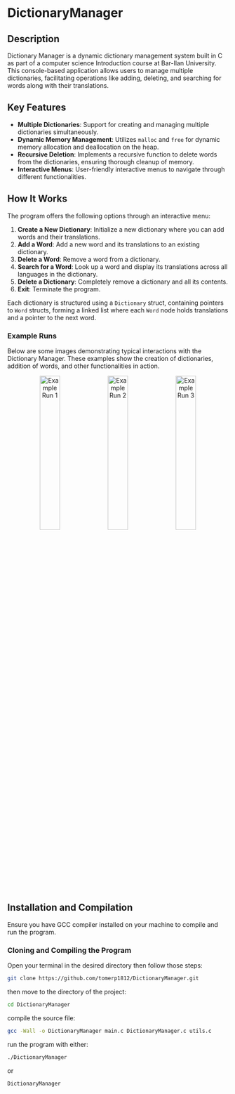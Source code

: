 # DictionaryManager

## Description
Dictionary Manager is a dynamic dictionary management system built in C as part of a computer science Introduction course at Bar-Ilan University.
This console-based application allows users to manage multiple dictionaries, facilitating operations like adding, deleting, and searching for words along with their translations.

## Key Features
- **Multiple Dictionaries**: Support for creating and managing multiple dictionaries simultaneously.
- **Dynamic Memory Management**: Utilizes `malloc` and `free` for dynamic memory allocation and deallocation on the heap.
- **Recursive Deletion**: Implements a recursive function to delete words from the dictionaries, ensuring thorough cleanup of memory.
- **Interactive Menus**: User-friendly interactive menus to navigate through different functionalities.

## How It Works
The program offers the following options through an interactive menu:
1. **Create a New Dictionary**: Initialize a new dictionary where you can add words and their translations.
2. **Add a Word**: Add a new word and its translations to an existing dictionary.
3. **Delete a Word**: Remove a word from a dictionary.
4. **Search for a Word**: Look up a word and display its translations across all languages in the dictionary.
5. **Delete a Dictionary**: Completely remove a dictionary and all its contents.
6. **Exit**: Terminate the program.

Each dictionary is structured using a `Dictionary` struct, containing pointers to `Word` structs, forming a linked list where each `Word` node holds translations and a pointer to the next word.

### Example Runs
Below are some images demonstrating typical interactions with the Dictionary Manager. These examples show the creation of dictionaries, addition of words, and other functionalities in action.

<p align="center">
  <img src="https://github.com/tomerp1812/DictionaryManager/assets/110912180/187beb26-c800-46c5-a424-6fb46435875b" alt="Example Run 1" width="30%">
  <img src="https://github.com/tomerp1812/DictionaryManager/assets/110912180/24777eb8-5be1-4671-94a4-b23da6cf4de3" alt="Example Run 2" width="30%">
  <img src="https://github.com/tomerp1812/DictionaryManager/assets/110912180/e2b202a6-9de5-40ae-885c-3835151ac50c" alt="Example Run 3" width="30%">
</p>



## Installation and Compilation
Ensure you have GCC compiler installed on your machine to compile and run the program.



### Cloning and Compiling the Program
Open your terminal in the desired directory then follow those steps:
```bash
git clone https://github.com/tomerp1812/DictionaryManager.git   
```
then move to the directory of the project:
```bash
cd DictionaryManager
```
compile the source file:
```bash
gcc -Wall -o DictionaryManager main.c DictionaryManager.c utils.c
```
run the program with either:
```bash
./DictionaryManager
```
or
```bash
DictionaryManager
```
